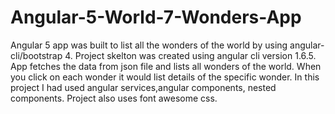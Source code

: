 # Angular-5-World-7-Wonders-App
Angular 5 app was built to list all the wonders of the world by using angular-cli/bootstrap 4. 
Project skelton was created using angular cli version 1.6.5.
App fetches the data from json file and lists all wonders of the world. When you click on each wonder it would list details of the specific wonder.
In this project I had used angular services,angular components, nested components. Project also uses font awesome css.
